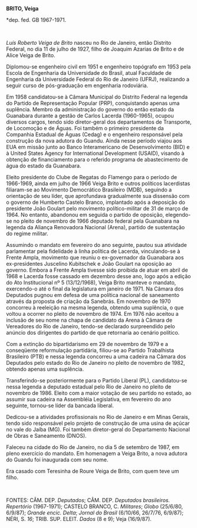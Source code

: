 **BRITO, Veiga**

\*dep. fed. GB 1967-1971.

 

*Luís Roberto Veiga de Brito* nasceu no Rio de Janeiro, então Distrito
Federal, no dia 11 de julho de 1927, filho de Joaquim Azarias de Brito e
de Alice Veiga de Brito.

Diplomou-se engenheiro civil em 1951 e engenheiro topógrafo em 1953 pela
Escola de Engenharia da Universidade do Brasil, atual Faculdade de
Engenharia da Universidade Federal do Rio de Janeiro (UFRJ), realizando
a seguir curso de pós-graduação em engenharia rodoviária.

Em 1958 candidatou-se à Câmara Municipal do Distrito Federal na legenda
do Partido de Representação Popular (PRP), conquistando apenas uma
suplência. Membro da administração do governo do então estado da
Guanabara durante a gestão de Carlos Lacerda (1960-1965), ocupou
diversos cargos, tendo sido diretor-geral dos departamentos de
Transporte, de Locomoção e de Águas. Foi também o primeiro presidente da
Companhia Estadual de Águas (Cedag) e o engenheiro responsável pela
construção da nova adutora do Guandu. Ainda nesse período viajou aos EUA
em missão junto ao Banco Interamericano de Desenvolvimento (BID) e à
United States Agency for International Development (USAID), visando à
obtenção de financiamento para o referido programa de abastecimento de
água do estado da Guanabara.

Eleito presidente do Clube de Regatas do Flamengo para o período de
1966-1969, ainda em julho de 1966 Veiga Brito e outros políticos
lacerdistas filiaram-se ao Movimento Democrático Brasileiro (MDB),
seguindo a orientação de seu líder, que aprofundava gradualmente sua
dissensão com o governo de Humberto Castelo Branco, implantado após a
deposição do presidente João Goulart pelo movimento político-militar de
31 de março de 1964. No entanto, abandonou em seguida o partido de
oposição, elegendo-se no pleito de novembro de 1966 deputado federal
pela Guanabara na legenda da Aliança Renovadora Nacional (Arena),
partido de sustentação do regime militar.

Assumindo o mandato em fevereiro do ano seguinte, pautou sua atividade
parlamentar pela fidelidade à linha política de Lacerda, vinculando-se à
Frente Ampla, movimento que reuniu o ex-governador da Guanabara aos
ex-presidentes Juscelino Kubitschek e João Goulart na oposição ao
governo. Embora a Frente Ampla tivesse sido proibida de atuar em abril
de 1968 e Lacerda fosse cassado em dezembro desse ano, logo após a
edição do Ato Institucional nº 5 (13/12/1968), Veiga Brito manteve o
mandato, exercendo-o até o final da legislatura em janeiro de 1971. Na
Câmara dos Deputados pugnou em defesa de uma política nacional de
saneamento através da proposta de criação da Sanebrás. Em novembro de
1970 concorreu à reeleição na mesma legenda, obtendo uma suplência, o
que voltou a ocorrer no pleito de novembro de 1974. Em 1976 não aceitou
a inclusão de seu nome na chapa de candidato da Arena à Câmara de
Vereadores do Rio de Janeiro, tendo-se declarado surpreendido pelo
anúncio dos dirigentes do partido de que retornaria ao cenário político.

Com a extinção do bipartidarismo em 29 de novembro de 1979 e a
conseqüente reformulação partidária, filiou-se ao Partido Trabalhista
Brasileiro (PTB) e nessa legenda concorreu a uma cadeira na Câmara dos
Deputados pelo estado do Rio de Janeiro no pleito de novembro de 1982,
obtendo apenas uma suplência.

Transferindo-se posteriormente para o Partido Liberal (PL),
candidatou-se nessa legenda a deputado estadual pelo Rio de Janeiro no
pleito de novembro de 1986. Eleito com a maior votação de seu partido no
estado, ao assumir sua cadeira na Assembléia Legislativa, em fevereiro
do ano seguinte, tornou-se líder da bancada liberal.

Dedicou-se a atividades profissionais no Rio de Janeiro e em Minas
Gerais, tendo sido responsável pelo projeto de construção de uma usina
de açúcar no vale do Jaíba (MG). Foi também diretor-geral do
Departamento Nacional de Obras e Saneamento (DNOS).

Faleceu na cidade do Rio de Janeiro, no dia 5 de setembro de 1987, em
pleno exercício do mandato. Em homenagem a Veiga Brito, a nova adutora
do Guandu foi inaugurada com seu nome.

Era casado com Teresinha de Roure Veiga de Brito, com quem teve um
filho.

 

FONTES: CÂM. DEP. *Deputados*; CÂM. DEP. *Deputados brasileiros.
Repertório* (1967-1971); CASTELO BRANCO, C. *Militares*; *Globo*
(25/6/80, 6/9/87); *Grande encic. Delta*; *Jornal do Brasil* (6/10/66,
26/7/76, 6/9/87); NÉRI, S. *16*; TRIB. SUP. ELEIT. *Dados* (8 e 9); Veja
(16/9/87).

 
